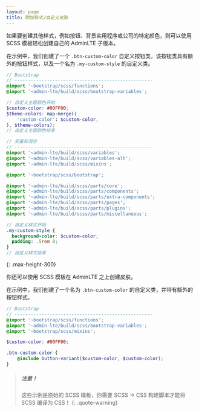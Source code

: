 ```yaml
---
layout: page
title: 附加样式/自定义皮肤
---
```


如果要创建其他样式，例如按钮、背景实用程序或公司的特定颜色，则可以使用 SCSS 模板轻松创建自己的 AdminLTE 子版本。

在示例中，我们创建了一个 `.btn-custom-color` 自定义按钮类，该按钮类具有额外的按钮样式，以及一个名为 `.my-custom-style` 的自定义类。

```scss
// Bootstrap
// ---------------------------------------------------
@import '~bootstrap/scss/functions';
@import '~admin-lte/build/scss/bootstrap-variables';

// 自定义主题颜色开始
$custom-color: #00FF00;
$theme-colors: map-merge((
    'custom-color': $custom-color,
), $theme-colors);
// 自定义主题颜色结束

// 变量和混合
// ---------------------------------------------------
@import '~admin-lte/build/scss/variables';
@import '~admin-lte/build/scss/variables-alt';
@import '~admin-lte/build/scss/mixins';

@import '~bootstrap/scss/bootstrap';

@import '~admin-lte/build/scss/parts/core';
@import '~admin-lte/build/scss/parts/components';
@import '~admin-lte/build/scss/parts/extra-components';
@import '~admin-lte/build/scss/parts/pages';
@import '~admin-lte/build/scss/parts/plugins';
@import '~admin-lte/build/scss/parts/miscellaneous';

// 自定义样式开始
.my-custom-style {
  background-color: $custom-color;
  padding: .5rem 0;
}
// 自定义样式结束
```
{: .max-height-300}

你还可以使用 SCSS 模板在 AdminLTE 之上创建皮肤。

在示例中，我们创建了一个名为 `.btn-custom-color` 的自定义类，并带有额外的按钮样式。

```scss
// Bootstrap
// ---------------------------------------------------
@import '~bootstrap/scss/functions';
@import '~admin-lte/build/scss/bootstrap-variables';
@import '~bootstrap/scss/mixins';

$custom-color: #00FF00;

.btn-custom-color {
    @include button-variant($custom-color, $custom-color);
}
```


> ##### 注意！
> 这些示例是原始的 SCSS 模板，你需要 SCSS -> CSS 构建脚本才能将 SCSS 编译为 CSS！
{: .quote-warning}
